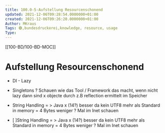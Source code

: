 ```yaml
---
title: 100.0-5-Aufstellung Resourcenschonend
updated: 2021-12-06T09:28:54.0000000+01:00
created: 2021-12-06T09:26:20.0000000+01:00
Author: MKraus
Tags: 🟢,bundesdruckerei,knowledge, resource, usage
Type:
---
```


[[100-BD/100-BD-MOC]]


# Aufstellung Resourcenschonend
-   DI - Lazy

-   Singletons ? Schauen wie das Tool / Framework das macht, wenn nicht lazy dann sind x objecte durch z.B reflection ermittelt im Speicher

- String Handling = \> Java x (14?) besser da kein UTF8 mehr als Standard in memory = 4 Bytes weniger ? Mal im Inet schauen  


- [ ]String Handling = \> Java x (14?) besser da kein UTF8 mehr als Standard in memory = 4 Bytes weniger ? Mal im Inet schauen  

